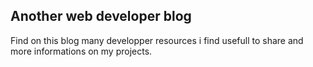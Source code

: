 <!--VarStream
title=Nicolas Froidure's blog, fullstack JavaScript Developper
description=Learn more about me
shortTitle=Blog
shortDesc=Back to home
keywords.+=JavaScript
keywords.+=developer
keywords.+=Nicolas
keywords.+=Froidure
template=blog
lang=fr
location=FR
-->

## Another web developer blog

Find on this blog many developper resources i find usefull to share and more informations on my projects.
